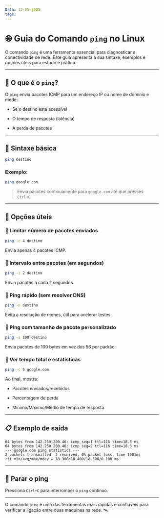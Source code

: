 ```yaml
---
Data: 12-05-2025
tags:
---
```

# 🌐 Guia do Comando `ping` no Linux

O comando `ping` é uma ferramenta essencial para diagnosticar a conectividade de rede. Este guia apresenta a sua sintaxe, exemplos e opções úteis para estudo e prática.

---

## 📌 O que é o `ping`?

O `ping` envia pacotes ICMP para um endereço IP ou nome de domínio e mede:

- Se o destino está acessível
    
- O tempo de resposta (latência)
    
- A perda de pacotes
    

---

## 🧪 Sintaxe básica

```bash
ping destino
```

### Exemplo:

```bash
ping google.com
```

> Envia pacotes continuamente para `google.com` até que presses `Ctrl+C`.

---

## 🔧 Opções úteis

### 🔹 Limitar número de pacotes enviados

```bash
ping -c 4 destino
```

Envia apenas 4 pacotes ICMP.

### 🔹 Intervalo entre pacotes (em segundos)

```bash
ping -i 2 destino
```

Envia pacotes a cada 2 segundos.

### 🔹 Ping rápido (sem resolver DNS)

```bash
ping -n destino
```

Evita a resolução de nomes, útil para acelerar testes.

### 🔹 Ping com tamanho de pacote personalizado

```bash
ping -s 100 destino
```

Envia pacotes de 100 bytes em vez dos 56 por padrão.

### 🔹 Ver tempo total e estatísticas

```bash
ping -c 5 google.com
```

Ao final, mostra:

- Pacotes enviados/recebidos
    
- Percentagem de perda
    
- Mínimo/Máximo/Médio de tempo de resposta
    

---

## 📋 Exemplo de saída

```
64 bytes from 142.250.200.46: icmp_seq=1 ttl=116 time=18.5 ms
64 bytes from 142.250.200.46: icmp_seq=2 ttl=116 time=18.3 ms
--- google.com ping statistics ---
2 packets transmitted, 2 received, 0% packet loss, time 1001ms
rtt min/avg/max/mdev = 18.300/18.400/18.500/0.100 ms
```

---

## 🚫 Parar o ping

Pressiona `Ctrl+C` para interromper o `ping` contínuo.

---

O comando `ping` é uma das ferramentas mais rápidas e confiáveis para verificar a ligação entre duas máquinas na rede. 🛰️